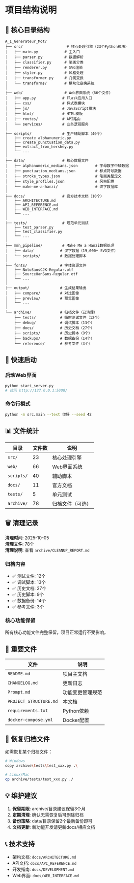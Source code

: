 # 项目结构说明

## 📁 核心目录结构

```
A_1_Generateur_Mot/
├── src/                    # 核心处理引擎（23个Python模块）
│   ├── main.py            # 主入口
│   ├── parser.py          # 数据解析
│   ├── classifier.py      # 笔画分类
│   ├── renderer.py        # SVG渲染
│   ├── styler.py          # 风格处理
│   ├── transformer.py     # 几何变换
│   └── transforms/        # 模块化变换系统
│
├── web/                   # Web界面系统（66个文件）
│   ├── app.py            # Flask应用入口
│   ├── css/              # 样式表模块
│   ├── js/               # JavaScript模块
│   ├── html/             # HTML模板
│   ├── routes/           # API路由
│   └── services/         # 业务逻辑服务
│
├── scripts/              # 生产辅助脚本（40个）
│   ├── create_alphanumeric.py
│   ├── create_punctuation_data.py
│   ├── extract_from_hershey.py
│   └── ...
│
├── data/                 # 核心数据文件
│   ├── alphanumeric_medians.json        # 字母数字中轴数据
│   ├── punctuation_medians.json         # 标点符号数据
│   ├── stroke_types.json                # 笔画类型定义
│   ├── style_profiles.json              # 风格配置
│   └── make-me-a-hanzi/                 # 汉字数据库
│
├── docs/                 # 官方技术文档（10个）
│   ├── ARCHITECTURE.md
│   ├── API_REFERENCE.md
│   ├── WEB_INTERFACE.md
│   └── ...
│
├── tests/                # 规范单元测试
│   ├── test_parser.py
│   ├── test_classifier.py
│   └── ...
│
├── mmh_pipeline/         # Make Me a Hanzi数据处理
│   ├── data/            # 汉字数据（19,000+ SVG文件）
│   └── scripts/         # 数据处理脚本
│
├── fonts/               # 字体资源文件
│   ├── NotoSansCJK-Regular.otf
│   ├── SourceHanSans-Regular.otf
│   └── ...
│
├── output/              # 生成结果输出
│   ├── compare/         # 对比图像
│   ├── preview/         # 预览图像
│   └── ...
│
└── archive/             # 归档文件（已清理）
    ├── tests/           # 临时测试文件（12个）
    ├── debug/           # 调试脚本（13个）
    ├── docs/            # 历史文档（27个）
    ├── scripts/         # 历史脚本（9个）
    ├── backups/         # 数据备份（14个）
    └── reference/       # 参考文件（3个）
```

## 🚀 快速启动

### 启动Web界面
```bash
python start_server.py
# 访问 http://127.0.0.1:5000/
```

### 命令行模式
```bash
python -m src.main --text 你好 --seed 42
```

## 📊 文件统计

| 目录 | 文件数 | 说明 |
|------|--------|------|
| `src/` | 23 | 核心处理引擎 |
| `web/` | 66 | Web界面系统 |
| `scripts/` | 40 | 辅助脚本 |
| `docs/` | 11 | 官方文档 |
| `tests/` | 5 | 单元测试 |
| `archive/` | 78 | 归档文件（可选） |

## 🗑️ 清理记录

**清理时间**: 2025-10-05  
**清理文件**: 78个  
**清理说明**: 查看 `archive/CLEANUP_REPORT.md`

### 归档内容
- ✅ 测试文件: 12个
- ✅ 调试脚本: 13个  
- ✅ 历史文档: 27个
- ✅ 历史脚本: 9个
- ✅ 数据备份: 14个
- ✅ 参考文件: 3个

### 核心功能保留
所有核心功能文件完整保留，项目正常运行不受影响。

## 📝 重要文件

| 文件 | 说明 |
|------|------|
| `README.md` | 项目主文档 |
| `CHANGELOG.md` | 更新日志 |
| `Prompt.md` | 功能变更管理规范 |
| `PROJECT_STRUCTURE.md` | 本文档 |
| `requirements.txt` | Python依赖 |
| `docker-compose.yml` | Docker配置 |

## 🔄 恢复归档文件

如需恢复某个归档文件：

```bash
# Windows
copy archive\tests\test_xxx.py .\

# Linux/Mac
cp archive/tests/test_xxx.py ./
```

## 💡 维护建议

1. **保留期限**: archive/目录建议保留3个月
2. **定期清理**: 确认无需恢复后可删除归档
3. **备份策略**: data/目录保留2个最新备份即可
4. **文档更新**: 新功能开发请更新docs/相应文档

## 📞 技术支持

- 架构文档: `docs/ARCHITECTURE.md`
- API文档: `docs/API_REFERENCE.md`
- 开发指南: `docs/DEVELOPMENT.md`
- Web界面: `docs/WEB_INTERFACE.md`
